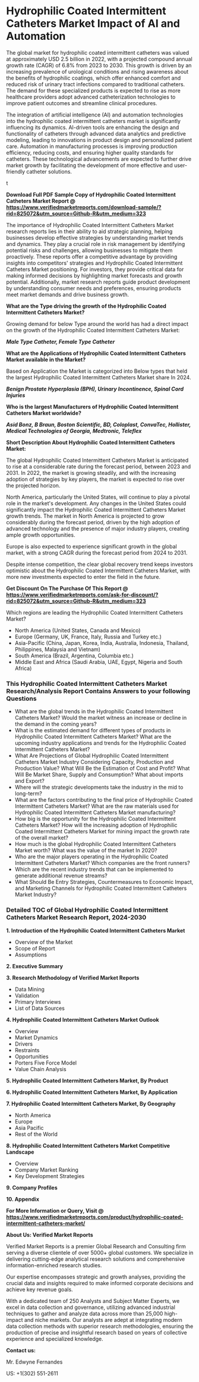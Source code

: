 <meta name="title" content="Global  Hydrophilic Coated Intermittent Catheters Market Impact of AI and Automation"><meta name="description" content="  The global market for hydrophilic coated intermittent catheters was valued at approximately USD 2.5 billion in 2022, with a projected compound annual growth rate (CA"><meta name="title" content=" Hydrophilic Coated Intermittent Catheters Market Size, Share, Scope, Trends, Growth, Opportunities, Analysis, Forecast"> <h1>Hydrophilic Coated Intermittent Catheters Market Impact of AI and Automation</h1> <p>The global market for hydrophilic coated intermittent catheters was valued at approximately USD 2.5 billion in 2022, with a projected compound annual growth rate (CAGR) of 6.8% from 2023 to 2030. This growth is driven by an increasing prevalence of urological conditions and rising awareness about the benefits of hydrophilic coatings, which offer enhanced comfort and reduced risk of urinary tract infections compared to traditional catheters. The demand for these specialized products is expected to rise as more healthcare providers adopt advanced catheterization technologies to improve patient outcomes and streamline clinical procedures.</p> <p>The integration of artificial intelligence (AI) and automation technologies into the hydrophilic coated intermittent catheters market is significantly influencing its dynamics. AI-driven tools are enhancing the design and functionality of catheters through advanced data analytics and predictive modeling, leading to innovations in product design and personalized patient care. Automation in manufacturing processes is improving production efficiency, reducing costs, and ensuring higher quality standards for catheters. These technological advancements are expected to further drive market growth by facilitating the development of more effective and user-friendly catheter solutions.</p> t</p><p id="" class=""><strong>Download Full PDF Sample Copy of Hydrophilic Coated Intermittent Catheters Market Report @ <a href="https://www.verifiedmarketreports.com/download-sample/?rid=825072&utm_source=Github-R&utm_medium=323" target="_blank">https://www.verifiedmarketreports.com/download-sample/?rid=825072&utm_source=Github-R&utm_medium=323</a></strong></p><p>The importance of&nbsp;Hydrophilic Coated Intermittent Catheters Market research reports lies in their ability to aid strategic planning, helping businesses develop effective strategies by understanding market trends and dynamics. They play a crucial role in risk management by identifying potential risks and challenges, allowing businesses to mitigate them proactively. These reports offer a competitive advantage by providing insights into competitors' strategies and Hydrophilic Coated Intermittent Catheters Market positioning. For investors, they provide critical data for making informed decisions by highlighting market forecasts and growth potential. Additionally, market research reports guide product development by understanding consumer needs and preferences, ensuring products meet market demands and drive business growth.</p><p><strong>What are the&nbsp;Type driving the growth of the Hydrophilic Coated Intermittent Catheters Market?</strong></p><p id="" class="">Growing demand for below Type around the world has had a direct impact on the growth of the Hydrophilic Coated Intermittent Catheters Market:</p><em><strong>Male Type Catheter, Female Type Catheter</strong></em></p><strong>What are the&nbsp;Applications&nbsp;of Hydrophilic Coated Intermittent Catheters Market available in the Market?</strong></p><p id="" class="">Based on Application the Market is categorized into Below types that held the largest Hydrophilic Coated Intermittent Catheters Market share In 2024.</p><em><strong>Benign Prostate Hyperplasia (BPH), Urinary Incontinence, Spinal Cord Injuries</strong></em></p><strong>Who is the largest Manufacturers of Hydrophilic Coated Intermittent Catheters Market worldwide?</strong></p><p><em><strong>Asid Bonz, B Braun, Boston Scientific, BD, Coloplast, ConvaTec, Hollister, Medical Technologies of Georgia, Medtronic, Teleflex</strong></em></p><p id="" class=""><strong>Short Description About Hydrophilic Coated Intermittent Catheters Market:</strong></p><p>The global Hydrophilic Coated Intermittent Catheters Market is anticipated to rise at a considerable rate during the forecast period, between 2023 and 2031. In 2022, the market is growing steadily, and with the increasing adoption of strategies by key players, the market is expected to rise over the projected horizon.</p><p>North America, particularly the United States, will continue to play a pivotal role in the market's development. Any changes in the United States could significantly impact the Hydrophilic Coated Intermittent Catheters Market growth trends. The market in North America is projected to grow considerably during the forecast period, driven by the high adoption of advanced technology and the presence of major industry players, creating ample growth opportunities.</p><p>Europe is also expected to experience significant growth in the global market, with a strong CAGR during the forecast period from 2024 to 2031.</p><p>Despite intense competition, the clear global recovery trend keeps investors optimistic about the Hydrophilic Coated Intermittent Catheters Market, with more new investments expected to enter the field in the future.</p><p id="" class=""><strong>Get Discount On The Purchase Of This Report @ <a href="https://www.verifiedmarketreports.com/ask-for-discount/?rid=825072&utm_source=Github-R&utm_medium=323" target="_blank">https://www.verifiedmarketreports.com/ask-for-discount/?rid=825072&utm_source=Github-R&utm_medium=323</a></strong></p>Which regions are leading the Hydrophilic Coated Intermittent Catheters Market?</p><ul><li>North America (United States, Canada and Mexico)</li><li>Europe (Germany, UK, France, Italy, Russia and Turkey etc.)</li><li>Asia-Pacific (China, Japan, Korea, India, Australia, Indonesia, Thailand, Philippines, Malaysia and Vietnam)</li><li>South America (Brazil, Argentina, Columbia etc.)</li><li>Middle East and Africa (Saudi Arabia, UAE, Egypt, Nigeria and South Africa)</li></ul><h3 id="" class="">This Hydrophilic Coated Intermittent Catheters Market Research/Analysis Report Contains Answers to your following Questions</h3><ul><li>What are the global trends in the Hydrophilic Coated Intermittent Catheters Market? Would the market witness an increase or decline in the demand in the coming years?</li><li>What is the estimated demand for different types of products in Hydrophilic Coated Intermittent Catheters Market? What are the upcoming industry applications and trends for the Hydrophilic Coated Intermittent Catheters Market?</li><li>What Are Projections of Global Hydrophilic Coated Intermittent Catheters Market Industry Considering Capacity, Production and Production Value? What Will Be the Estimation of Cost and Profit? What Will Be Market Share, Supply and Consumption? What about imports and Export?</li><li>Where will the strategic developments take the industry in the mid to long-term?</li><li>What are the factors contributing to the final price of Hydrophilic Coated Intermittent Catheters Market? What are the raw materials used for Hydrophilic Coated Intermittent Catheters Market manufacturing?</li><li>How big is the opportunity for the Hydrophilic Coated Intermittent Catheters Market? How will the increasing adoption of Hydrophilic Coated Intermittent Catheters Market for mining impact the growth rate of the overall market?</li><li>How much is the global Hydrophilic Coated Intermittent Catheters Market worth? What was the value of the market In 2020?</li><li>Who are the major players operating in the Hydrophilic Coated Intermittent Catheters Market? Which companies are the front runners?</li><li>Which are the recent industry trends that can be implemented to generate additional revenue streams?</li><li>What Should Be Entry Strategies, Countermeasures to Economic Impact, and Marketing Channels for Hydrophilic Coated Intermittent Catheters Market Industry?</li></ul><h3 id="" class="">Detailed TOC of Global Hydrophilic Coated Intermittent Catheters Market Research Report, 2024-2030</h3><p id="" class=""><strong>1. Introduction of the Hydrophilic Coated Intermittent Catheters Market</strong></p><ul><li>Overview of the Market</li><li>Scope of Report</li><li>Assumptions</li></ul><p id="" class=""><strong>2. Executive Summary</strong></p><p id="" class=""><strong>3. Research Methodology of Verified Market Reports</strong></p><ul><li>Data Mining</li><li>Validation</li><li>Primary Interviews</li><li>List of Data Sources</li></ul><p id="" class=""><strong>4. Hydrophilic Coated Intermittent Catheters Market Outlook</strong></p><ul><li>Overview</li><li>Market Dynamics</li><li>Drivers</li><li>Restraints</li><li>Opportunities</li><li>Porters Five Force Model</li><li>Value Chain Analysis</li></ul><p id="" class=""><strong>5. Hydrophilic Coated Intermittent Catheters Market, By Product</strong></p><p id="" class=""><strong>6. Hydrophilic Coated Intermittent Catheters Market, By Application</strong></p><p id="" class=""><strong>7. Hydrophilic Coated Intermittent Catheters Market, By Geography</strong></p><ul><li>North America</li><li>Europe</li><li>Asia Pacific</li><li>Rest of the World</li></ul><p id="" class=""><strong>8. Hydrophilic Coated Intermittent Catheters Market Competitive Landscape</strong></p><ul><li>Overview</li><li>Company Market Ranking</li><li>Key Development Strategies</li></ul><p id="" class=""><strong>9. Company Profiles</strong></p><p id="" class=""><strong>10. Appendix</strong></p><p id="" class=""><strong>For More Information or Query, Visit @ <a href="https://www.verifiedmarketreports.com/product/hydrophilic-coated-intermittent-catheters-market/" target="_blank">https://www.verifiedmarketreports.com/product/hydrophilic-coated-intermittent-catheters-market/</a></strong></p><p id="" class=""><strong>About Us: Verified Market Reports</strong></p><p id="" class="">Verified Market Reports is a premier Global Research and Consulting firm serving a diverse clientele of over 5000+ global customers. We specialize in delivering cutting-edge analytical research solutions and comprehensive information-enriched research studies.</p><p id="" class="">Our expertise encompasses strategic and growth analyses, providing the crucial data and insights required to make informed corporate decisions and achieve key revenue goals.</p><p id="" class="">With a dedicated team of 250 Analysts and Subject Matter Experts, we excel in data collection and governance, utilizing advanced industrial techniques to gather and analyze data across more than 25,000 high-impact and niche markets. Our analysts are adept at integrating modern data collection methods with superior research methodologies, ensuring the production of precise and insightful research based on years of collective experience and specialized knowledge.</p><p id="" class=""><strong>Contact us:</strong></p><p id="" class="">Mr. Edwyne Fernandes</p><p id="" class="">US: +1(302) 551-2611</p>